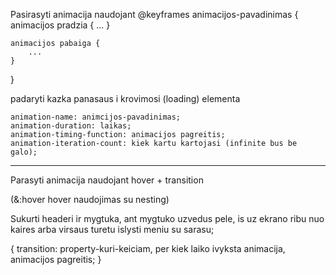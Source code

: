 Pasirasyti animacija naudojant 
@keyframes animacijos-pavadinimas {
    animacijos pradzia {
        ...
    }

    animacijos pabaiga {
        ...
    }
}

padaryti kazka panasaus i krovimosi (loading) elementa

    animation-name: animcijos-pavadinimas;
    animation-duration: laikas;
    animation-timing-function: animacijos pagreitis;
    animation-iteration-count: kiek kartu kartojasi (infinite bus be galo);

___________________________________________________________________________

Parasyti animacija naudojant hover + transition

(&:hover hover naudojimas su nesting)

Sukurti headeri ir mygtuka, ant mygtuko uzvedus pele, is uz ekrano ribu nuo kaires arba virsaus turetu islysti meniu su sarasu;

{
    transition: property-kuri-keiciam, per kiek laiko ivyksta animacija, animacijos pagreitis;
}